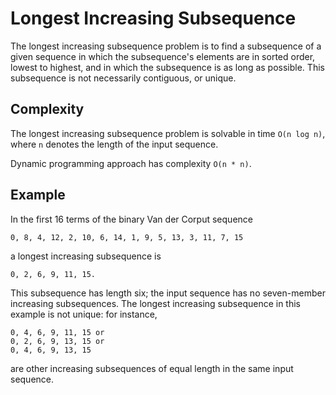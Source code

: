 # Longest Increasing Subsequence

The longest increasing subsequence problem is to find a subsequence of a
given sequence in which the subsequence's elements are in sorted order,
lowest to highest, and in which the subsequence is as long as possible.
This subsequence is not necessarily contiguous, or unique.

## Complexity

The longest increasing subsequence problem is solvable in
time `O(n log n)`, where `n` denotes the length of the input sequence.

Dynamic programming approach has complexity `O(n * n)`.

## Example

In the first 16 terms of the binary Van der Corput sequence

```
0, 8, 4, 12, 2, 10, 6, 14, 1, 9, 5, 13, 3, 11, 7, 15
```

a longest increasing subsequence is

```
0, 2, 6, 9, 11, 15.
```

This subsequence has length six;
the input sequence has no seven-member increasing subsequences.
The longest increasing subsequence in this example is not unique: for
instance,

```
0, 4, 6, 9, 11, 15 or
0, 2, 6, 9, 13, 15 or
0, 4, 6, 9, 13, 15
```

are other increasing subsequences of equal length in the same
input sequence.
